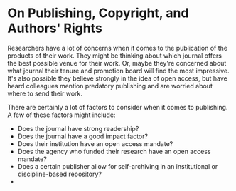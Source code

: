# On Publishing, Copyright, and Authors' Rights

Researchers have a lot of concerns when it comes to the publication of the products of their work. They might be thinking about which journal offers the best possible venue for their work. Or, maybe they're concerned about what journal their tenure and promotion board will find the most impressive. It's also possible they believe strongly in the idea of open access, but have heard colleagues mention predatory publishing and are worried about where to send their work. 

There are certainly a lot of factors to consider when it comes to publishing. A few of these factors might include:

- Does the journal have strong readership?
- Does the journal have a good impact factor?
- Does their institution have an open access mandate?
- Does the agency who funded their research have an open access mandate? 
- Does a certain publisher allow for self-archiving in an institutional or discipline-based repository?
- 

